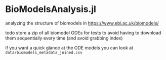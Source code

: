 # BioModelsAnalysis.jl

analyzing the structure of biomodels in https://www.ebi.ac.uk/biomodels/

todo store a zip of all biomodel ODEs for tests to avoid having to download them sequentially every time (and avoid grabbing index)

if you want a quick glance at the ODE models you can look at `data/biomodels_metadata_joined.csv`
